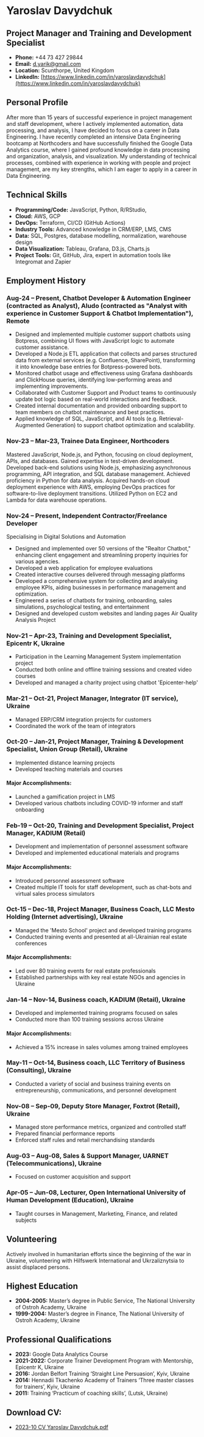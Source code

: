 # Yaroslav Davydchuk
## Project Manager and Training and Development Specialist

- **Phone:** +44 73 427 29844
- **Email:** [d.yarik@gmail.com](mailto:d.yarik@gmail.com)
- **Location:** Scunthorpe, United Kingdom
- **LinkedIn:** [https://www.linkedin.com/in/yaroslavdavydchuk](https://www.linkedin.com/in/yaroslavdavydchuk)

## Personal Profile
After more than 15 years of successful experience in project management and staff development, where I actively implemented automation, data processing, and analysis, I have decided to focus on a career in Data Engineering. I have recently completed an intensive Data Engineering bootcamp at Northcoders and have successfully finished the Google Data Analytics course, where I gained profound knowledge in data processing and organization,
analysis, and visualization. My understanding of technical processes, combined with experience in working with people and project management, are my key strengths, which I am eager to apply in a career in Data Engineering.

## Technical Skills
- **Programming/Code:** JavaScript, Python, R/RStudio, 
- **Cloud:** AWS, GCP
- **DevOps:** Terraform, CI/CD (GitHub Actions)
- **Industry Tools:** Advanced knowledge in CRM/ERP, LMS, CMS
- **Data:** SQL, Postgres, database modelling, normalization, warehouse design
- **Data Visualization:** Tableau, Grafana, D3.js, Charts.js
- **Project Tools:** Git, GitHub, Jira, expert in automation tools like Integromat and Zapier

## Employment History
### Aug-24 – Present, Chatbot Developer & Automation Engineer (contracted as Analyst), Aludo (contracted as "Analyst with experience in Customer Support & Chatbot Implementation"), Remote
- Designed and implemented multiple customer support chatbots using Botpress, combining UI flows with JavaScript logic to automate customer assistance.
- Developed a Node.js ETL application that collects and parses structured data from external services (e.g. Confluence, SharePoint), transforming it into knowledge base entries for Botpress-powered bots.
- Monitored chatbot usage and effectiveness using Grafana dashboards and ClickHouse queries, identifying low-performing areas and implementing improvements.
- Collaborated with Customer Support and Product teams to continuously update bot logic based on real-world interactions and feedback.
- Created internal documentation and provided onboarding support to team members on chatbot maintenance and best practices.
- Applied knowledge of SQL, JavaScript, and AI tools (e.g. Retrieval-Augmented Generation) to support chatbot optimization and scalability.

### Nov-23 – Mar-23, Trainee Data Engineer, Northcoders
Mastered JavaScript, Node.js, and Python, focusing on cloud deployment, APIs, and databases. Gained expertise in test-driven development. Developed back-end solutions using Node.js, emphasizing asynchronous programming, API integration, and SQL database management. Achieved proficiency in Python for data analysis. Acquired hands-on cloud deployment experience with AWS, employing DevOps practices for software-to-live deployment transitions. Utilized Python on EC2 and Lambda for data warehouse operations.

### Nov-24 – Present, Independent Contractor/Freelance Developer
Specialising in Digital Solutions and Automation
- Designed and implemented over 50 versions of the "Realtor Chatbot," enhancing client engagement and
streamlining property inquiries for various agencies.
- Developed a web application for employee evaluations
- Created interactive courses delivered through messaging platforms
- Developed a comprehensive system for collecting and analysing employee KPIs, aiding businesses in
performance management and optimization.
- Engineered a series of chatbots for training, onboarding, sales simulations, psychological testing, and
entertainment
- Designed and developed custom websites and landing pages Air Quality Analysis Project

### Nov-21 – Apr-23, Training and Development Specialist, Epicentr K, Ukraine
- Participation in the Learning Management System implementation project
- Conducted both online and offline training sessions and created video courses
- Developed and managed a charity project using chatbot 'Epicenter-help'

### Mar-21 – Oct-21, Project Manager, Integrator (IT service), Ukraine
- Managed ERP/CRM integration projects for customers
- Coordinated the work of the team of integrators

### Oct-20 – Jan-21, Project Manager, Training & Development Specialist, Union Group (Retail), Ukraine
- Implemented distance learning projects
- Developed teaching materials and courses
#### Major Accomplishments:
- Launched a gamification project in LMS
- Developed various chatbots including COVID-19 informer and staff onboarding

### Feb-19 – Oct-20, Training and Development Specialist, Project Manager, KADIUM (Retail)
- Development and implementation of personnel assessment software
- Developed and implemented educational materials and programs
#### Major Accomplishments:
- Introduced personnel assessment software
- Created multiple IT tools for staff development, such as chat-bots and virtual sales process simulators

### Oct-15 – Dec-18, Project Manager, Business Coach, LLC Mesto Holding (Internet advertising), Ukraine
- Managed the 'Mesto School' project and developed training programs
- Conducted training events and presented at all-Ukrainian real estate conferences
#### Major Accomplishments:
- Led over 80 training events for real estate professionals
- Established partnerships with key real estate NGOs and agencies in Ukraine

### Jan-14 – Nov-14, Business coach, KADIUM (Retail), Ukraine
- Developed and implemented training programs focused on sales
- Conducted more than 100 training sessions across Ukraine
#### Major Accomplishments:
- Achieved a 15% increase in sales volumes among trained employees

### May-11 – Oct-14, Business coach, LLC Territory of Business (Consulting), Ukraine
- Conducted a variety of social and business training events on entrepreneurship, communications, and personnel development

### Nov-08 – Sep-09, Deputy Store Manager, Foxtrot (Retail), Ukraine
- Managed store performance metrics, organized and controlled staff
- Prepared financial performance reports
- Enforced staff rules and retail merchandising standards

### Aug-03 – Aug-08, Sales & Support Manager, UARNET (Telecommunications), Ukraine
- Focused on customer acquisition and support

### Apr-05 – Jun-08, Lecturer, Open International University of Human Development (Education), Ukraine
- Taught courses in Management, Marketing, Finance, and related subjects

## Volunteering
Actively involved in humanitarian efforts since the beginning of the war in Ukraine, volunteering with Hilfswerk International and Ukrzaliznytsia to assist displaced persons.

## Highest Education
- **2004-2005:** Master’s degree in Public Service, The National University of Ostroh Academy, Ukraine
- **1999-2004:** Master’s degree in Finance, The National University of Ostroh Academy, Ukraine

## Professional Qualifications
- **2023:** Google Data Analytics Course
- **2021-2022:** Corporate Trainer Development Program with Mentorship, Epicentr K, Ukraine
- **2016:** Jordan Belfort Training ‘Straight Line Persuasion’, Kyiv, Ukraine
- **2014:** Hennadii Tkachenko Academy of Trainers ‘Three master classes for trainers’, Kyiv, Ukraine
- **2011:** Training ‘Practicum of coaching skills’, (Lutsk, Ukraine)

## Download CV:
- [2023-10 CV Yaroslav Davydchuk.pdf](https://github.com/ua-rik/cv/blob/main/2023-10%20CV%20Yaroslav%20Davydchuk.pdf)
